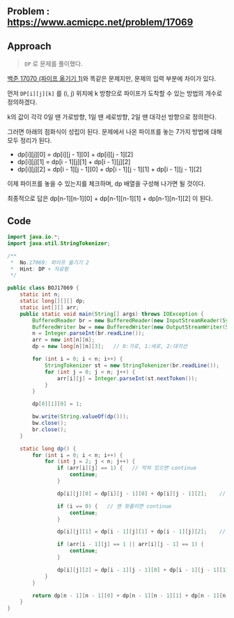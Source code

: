 ## Problem : https://www.acmicpc.net/problem/17069



## Approach

> `DP` 로 문제를 풀이했다.

[백준 17070 (파이프 옮기기 1)](https://gre-eny.tistory.com/13)와 똑같은 문제지만, 문제의 입력 부분에 차이가 있다.



먼저 `DP[i][j][k]` 를 (i, j) 위치에 k 방향으로 파이프가 도착할 수 있는 방법의 개수로 정의하겠다.

k의 값이 각각 0일 땐 가로방향, 1일 땐 세로방향, 2일 땐 대각선 방향으로 정의한다.

그러면 아래의 점화식이 성립이 된다. 문제에서 나온 파이프를 놓는 7가지 방법에 대해 모두 정리가 된다.

- dp[i][j][0] = dp[i][j - 1][0] + dp[i][j - 1][2]
- dp[i][j][1] = dp[i - 1][j][1] + dp[i - 1][j][2]
- dp[i][j][2] = dp[i - 1][j - 1][0] + dp[i - 1][j - 1][1] + dp[i - 1][j - 1][2]

이제 파이프를 놓을 수 있는지를 체크하며, dp 배열을 구성해 나가면 될 것이다.

최종적으로 답은 dp[n-1][n-1][0] + dp[n-1][n-1][1] + dp[n-1][n-1][2] 이 된다.



## Code

```java
import java.io.*;
import java.util.StringTokenizer;

/**
 *  No.17069: 파이프 옮기기 2
 *  Hint: DP + 자료형
 */

public class BOJ17069 {
    static int n;
    static long[][][] dp;
    static int[][] arr;
    public static void main(String[] args) throws IOException {
        BufferedReader br = new BufferedReader(new InputStreamReader(System.in));
        BufferedWriter bw = new BufferedWriter(new OutputStreamWriter(System.out));
        n = Integer.parseInt(br.readLine());
        arr = new int[n][n];
        dp = new long[n][n][3];   // 0:가로, 1:세로, 2:대각선

        for (int i = 0; i < n; i++) {
            StringTokenizer st = new StringTokenizer(br.readLine());
            for (int j = 0; j < n; j++) {
                arr[i][j] = Integer.parseInt(st.nextToken());
            }
        }

        dp[0][1][0] = 1;

        bw.write(String.valueOf(dp()));
        bw.close();
        br.close();
    }

    static long dp() {
        for (int i = 0; i < n; i++) {
            for (int j = 2; j < n; j++) {
                if (arr[i][j] == 1) {   // 막혀 있으면 continue
                    continue;
                }

                dp[i][j][0] = dp[i][j - 1][0] + dp[i][j - 1][2];    // 가로방향

                if (i == 0) {   // 맨 윗줄이면 continue
                    continue;
                }

                dp[i][j][1] = dp[i - 1][j][1] + dp[i - 1][j][2];    // 세로방향

                if (arr[i - 1][j] == 1 || arr[i][j - 1] == 1) {
                    continue;
                }

                dp[i][j][2] = dp[i - 1][j - 1][0] + dp[i - 1][j - 1][1] + dp[i - 1][j - 1][2];  // 대각선 방향
            }
        }

        return dp[n - 1][n - 1][0] + dp[n - 1][n - 1][1] + dp[n - 1][n - 1][2];
    }
}
```

